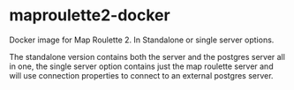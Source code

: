 # maproulette2-docker
Docker image for Map Roulette 2. In Standalone or single server options.

The standalone version contains both the server and the postgres server all in one, the single server option contains just the map roulette server and will use connection properties to connect to an external postgres server.
